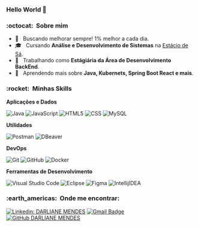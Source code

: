 ### Hello World 👋

<h3> :octocat: &nbsp;Sobre mim </h3>

- 🤔 &nbsp; Buscando melhorar sempre! 1% melhor a cada dia.
- 🎓 &nbsp; Cursando **Análise e Desenvolvimento de Sistemas** na <a href="https://estacio.br/">Estácio de Sá</a>.
- 💼 &nbsp; Trabalhando como **Estágiária da Área de Desenvolvimento BackEnd**.
- 🌱 &nbsp; Aprendendo mais sobre **Java, Kubernets, Spring Boot React e mais**.

<h3> :rocket: &nbsp;Minhas Skills </h3>

**Aplicações e Dados**

![Java](https://img.shields.io/badge/-Java-333333?style=flat&logo=Java&logoColor=007396)
![JavaScript](https://img.shields.io/badge/-JavaScript-333333?style=flat&logo=javascript)
![HTML5](https://img.shields.io/badge/-HTML5-333333?style=flat&logo=HTML5)
![CSS](https://img.shields.io/badge/-CSS-333333?style=flat&logo=CSS3&logoColor=1572B6)
![MySQL](https://img.shields.io/badge/-MySQL-333333?style=flat&logo=mysql)

**Utilidades**

![Postman](https://img.shields.io/badge/-Postman-333333?style=flat&logo=postman)
![DBeaver](https://img.shields.io/badge/-DBeaver-333333?style=flat&logo=dBeaver)

**DevOps**

  ![Git](https://img.shields.io/badge/-Git-333333?style=flat&logo=git)
  ![GitHub](https://img.shields.io/badge/-GitHub-333333?style=flat&logo=github)
  ![Docker](https://img.shields.io/badge/-Docker-333333?style=flat&logo=docker)
  
  **Ferramentas de Desenvolvimento**

  ![Visual Studio Code](https://img.shields.io/badge/-Visual%20Studio%20Code-333333?style=flat&logo=visual-studio-code&logoColor=007ACC)
  ![Eclipse](https://img.shields.io/badge/-Eclipse-333333?style=flat&logo=eclipse-ide&logoColor=2C2255)
  ![Figma](https://img.shields.io/badge/-Figma-333333?style=flat&logo=figma&logoColor=007ACC)
  ![IntellijIDEA](https://img.shields.io/badge/-IntellijIDEA-333333?style=flat&logo=IntellijIDEA&logoColor=007ACC)
  
  <h3> :earth_americas: &nbsp;Onde me encontrar: </h3> 

[![Linkedin: DARLIANE MENDES](https://img.shields.io/badge/-DarlianeMendes-blue?style=flat-square&logo=Linkedin&logoColor=white&link=https://www.linkedin.com/in/darliane-mendes/)](https://www.linkedin.com/in/darliane-mendes/)
[![Gmail Badge](https://img.shields.io/badge/-contato.darlianemendes@gmail.com-006bed?style=flat-square&logo=Gmail&logoColor=white&link=mailto:contato.darlianemendes@gmail.com)](mailto:contato.darlianemendes@gmail.com)
[![GitHub DARLIANE MENDES]( https://img.shields.io/github/followers/DarlianeMendes?label=follow&style=social)](https://github.com/darlianemendes)
  

